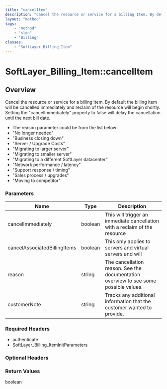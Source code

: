 ```yaml
---
title: "cancelItem"
description: "Cancel the resource or service for a billing Item. By default the billing item will be cancelled immediately and reclaim... "
layout: "method"
tags:
    - "method"
    - "sldn"
    - "Billing"
classes:
    - "SoftLayer_Billing_Item"
---
```

# SoftLayer_Billing_Item::cancelItem
## Overview 
Cancel the resource or service for a billing Item. By default the billing item will be cancelled immediately and reclaim of the resource will begin shortly. Setting the "cancelImmediately" property to false will delay the cancellation until the next bill date. 


* The reason parameter could be from the list below:
* "No longer needed"
* "Business closing down"
* "Server / Upgrade Costs"
* "Migrating to larger server"
* "Migrating to smaller server"
* "Migrating to a different SoftLayer datacenter"
* "Network performance / latency"
* "Support response / timing"
* "Sales process / upgrades"
* "Moving to competitor"

### Parameters 
|Name | Type | Description |
| --- | --- | --- |
|cancelImmediately| boolean| This will trigger an immediate cancellation with a reclaim of the resource|
|cancelAssociatedBillingItems| boolean| This only applies to servers and virtual servers and will|
|reason| string| The cancellation reason. See the documentation overview to see some possible values.|
|customerNote| string| Tracks any additional information that the customer wanted to provide.|


### Required Headers
* authenticate
* SoftLayer_Billing_ItemInitParameters

### Optional Headers

### Return Values
boolean
